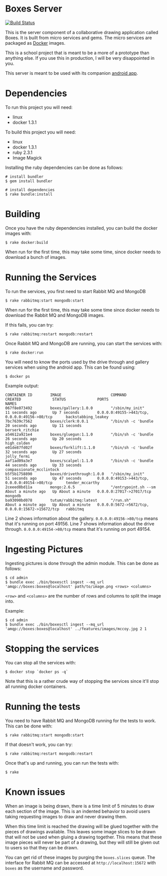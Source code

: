 Boxes Server
============

[![Build Status](https://travis-ci.org/beraboris/boxes_server.svg?branch=master)](https://travis-ci.org/beraboris/boxes_server)

This is the server component of a collaborative drawing application called Boxes. It is built from micro services and
gems. The micro services are packaged as [Docker](https://www.docker.com/) images.

This is a school project that is meant to be a more of a prototype than anything else. If you use this in production, I
will be very disappointed in you. 

This server is meant to be used with its companion [android app](https://github.com/beraboris/boxes_app).

Dependencies
============

To run this project you will need:

- linux
- docker 1.3.1

To build this project you will need:

- linux
- docker 1.3.1
- ruby 2.3.1
- Image Magick

Installing the ruby dependencies can be done as follows:

    # install bundler
    $ gem install bundler
    
    # install dependencies
    $ rake bundle:install

Building
========

Once you have the ruby dependencies installed, you can build the docker images with:

    $ rake docker:build
    
When run for the first time, this may take some time, since docker needs to download a bunch of images.

Running the Services
====================

To run the services, you first need to start Rabbit MQ and MongoDB

    $ rake rabbitmq:start mongodb:start

When run for the first time, this may take some time since docker needs to download the Rabbit MQ and MongoDB images.

If this fails, you can try:

    $ rake rabbitmq:restart mongodb:restart

Once Rabbit MQ and MongoDB are running, you can start the services with:

    $ rake docker:run
    
You will need to know the ports used by the drive through and gallery services when using the android app. This can be
found using:

    $ docker ps

Example output:

    CONTAINER ID        IMAGE                      COMMAND                CREATED              STATUS              PORTS                                              NAMES
    067f8e073492        boxes/gallery:1.0.0        "/sbin/my_init"        11 seconds ago       Up 7 seconds        0.0.0.0:49155->443/tcp, 0.0.0.0:49156->80/tcp      backstabbing_leakey        
    7bc7639c7562        boxes/clerk:0.0.1          "/bin/sh -c 'bundle    20 seconds ago       Up 11 seconds                                                          berserk_ritchie            
    a54612a921e4        boxes/gluegun:1.1.0        "/bin/sh -c 'bundle    26 seconds ago       Up 20 seconds                                                          high_colden                
    e01de87fd02f        boxes/forklift:1.1.0       "/bin/sh -c 'bundle    32 seconds ago       Up 27 seconds                                                          jolly_fermi                
    aaf1ad09a3e7        boxes/scalpel:1.1.0        "/bin/sh -c 'bundle    44 seconds ago       Up 33 seconds                                                          compassionate_mcclintock   
    b5f5b1758890        boxes/drivethrough:1.0.0   "/sbin/my_init"        51 seconds ago       Up 47 seconds       0.0.0.0:49153->443/tcp, 0.0.0.0:49154->80/tcp      tender_mccarthy            
    2ceeed8bd11a        mongo:2.6.5                "/entrypoint.sh --sm   About a minute ago   Up About a minute   0.0.0.0:27017->27017/tcp                           mongodb                    
    ba93090bd078        tutum/rabbitmq:latest      "/run.sh"              About a minute ago   Up About a minute   0.0.0.0:5672->5672/tcp, 0.0.0.0:15672->15672/tcp   rabbitmq 

Line 2 shows information about the gallery. `0.0.0.0:49156->80/tcp` means that it's running on port 49156.
Line 7 shows information about the drive through. `0.0.0.0:49154->80/tcp` means that it's running on port 49154.

Ingesting Pictures
==================

Ingesting pictures is done through the admin module. This can be done as follows:

    $ cd admin
    $ bundle exec ./bin/boxesctl ingest --mq_url 'amqp://boxes:boxes@localhost' path/to/image.png <rows> <columns>
    
`<row>` and `<columns>` are the number of rows and columns to split the image into.

Example:

    $ cd admin
    $ bundle exec ./bin/boxesctl ingest --mq_url 'amqp://boxes:boxes@localhost' ../features/images/mccoy.jpg 2 1

Stopping the services
=====================

You can stop all the services with:

    $ docker stop `docker ps -q`

Note that this is a rather crude way of stopping the services since it'll stop all running docker containers.

Running the tests
=================

You need to have Rabbit MQ and MongoDB running for the tests to work. This can be done with:

    $ rake rabbitmq:start mongodb:start
    
If that doesn't work, you can try:

    $ rake rabbitmq:restart mongodb:restart

Once that's up and running, you can run the tests with:

    $ rake

Known issues
============

When an image is being drawn, there is a time limit of 5 minutes to draw each section of the image. This is an indented
behavior to avoid users taking requesting images to draw and never drawing them.

When this time limit is reached the drawing will be glued together with the pieces of drawings available. This leaves
some image slices to be drawn that will not be used when gluing a drawing together. This means that these image pieces
will never be part of a drawing, but they will still be given out to users so that they can be drawn.

You can get rid of these images by purging the `boxes.slices` queue. The interface for Rabbit MQ can be accessed at
`http://localhost:15672` with `boxes` as the username and password.
